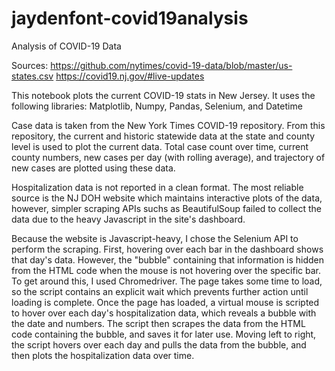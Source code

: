 # jaydenfont-covid19analysis

Analysis of COVID-19 Data

Sources:
https://github.com/nytimes/covid-19-data/blob/master/us-states.csv
https://covid19.nj.gov/#live-updates

This notebook plots the current COVID-19 stats in New Jersey. It uses the following libraries: Matplotlib, Numpy, Pandas, Selenium, and Datetime

Case data is taken from the New York Times COVID-19 repository. From this repository, the current and historic statewide data at the state and county level is used to plot the current data. Total case count over time, current county numbers, new cases per day (with rolling average), and trajectory of new cases are plotted using these data.

Hospitalization data is not reported in a clean format. The most reliable source is the NJ DOH website which maintains interactive plots of the data, however, simpler scraping APIs suchs as BeautifulSoup failed to collect the data due to the heavy Javascript in the site's dashboard. 

Because the website is Javascript-heavy, I chose the Selenium API to perform the scraping. First, hovering over each bar in the dashboard shows that day's data. However, the "bubble" containing that information is hidden from the HTML code when the mouse is not hovering over the specific bar. To get around this, I used Chromedriver. The page takes some time to load, so the script contains an explicit wait which prevents further action until loading is complete. Once the page has loaded, a virtual mouse is scripted to hover over each day's hospitalization data, which reveals a bubble with the date and numbers. The script then scrapes the data from the HTML code containing the bubble, and saves it for later use. Moving left to right, the script hovers over each day and pulls the data from the bubble, and then plots the hospitalization data over time. 
